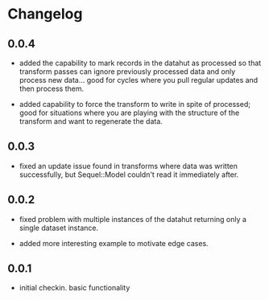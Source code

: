 # Changelog

## 0.0.4

* added the capability to mark records in the datahut as processed so that transform passes can ignore previously processed data and only process new data... good for cycles where you pull regular updates and then process them.

* added capability to force the transform to write in spite of processed; good for situations where you are playing with the structure of the transform and want to regenerate the data.


## 0.0.3

* fixed an update issue found in transforms where data was written successfully, but Sequel::Model couldn't read it immediately after.


## 0.0.2

* fixed problem with multiple instances of the datahut returning only a single dataset instance.

* added more interesting example to motivate edge cases.


## 0.0.1

* initial checkin. basic functionality
